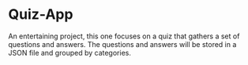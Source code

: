 # Quiz-App
An entertaining project, this one focuses on a quiz that gathers a set of questions and answers. The questions and answers will be stored in a JSON file and grouped by categories.
